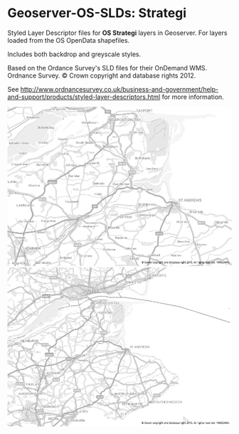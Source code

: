 Geoserver-OS-SLDs: Strategi
===========================

Styled Layer Descriptor files for **OS Strategi** layers in Geoserver.
For layers loaded from the OS OpenData shapefiles.

Includes both backdrop and greyscale styles.

Based on the Ordance Survey's SLD files for their OnDemand WMS.
Ordnance Survey. &#169; Crown copyright and database rights 2012.

See http://www.ordnancesurvey.co.uk/business-and-government/help-and-support/products/styled-layer-descriptors.html for more information.

![OS Strategi Greyscale 120K](../images/os_strategi_greyscale_120k.jpg)
![OS Strategi Greyscale 220K](../images/os_strategi_greyscale_220k.jpg)
